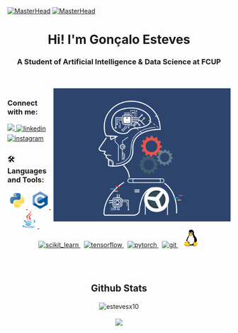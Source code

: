 [![MasterHead](./Assets/Brain-Banner-New.png)](https://github.com/EstevesX10)
[![MasterHead](./Assets/Brain-Banner.png)](https://github.com/EstevesX10)
<h1 align="center">Hi! I'm Gonçalo Esteves</h1>
<h3 align="center">A Student of Artificial Intelligence & Data Science at FCUP</h3>

<br/>
<br/>

<img align="right" alt="Artificial Intelligence" width="400" src="./Assets/AI.gif" />

<h3 align="left">Connect with me:</h3>

<div>
    <a href="https://github.com/EstevesX10" target="_blank">
        <img src="https://img.shields.io/badge/GitHub-100000?style=for-the-badge&logo=github&logoColor=white" target="_blank">
    </a>
    <a href="https://linkedin.com" target="_blank">
        <img src=https://img.shields.io/badge/linkedin-%231E77B5.svg?&style=for-the-badge&logo=linkedin&logoColor=white alt=linkedin style="margin-bottom: 5px;" />
    </a>
    <a href="https://instagram.com/iamrishavanand" target="_blank">
        <img src=https://img.shields.io/badge/instagram-%23000000.svg?&style=for-the-badge&logo=instagram&logoColor=white alt=instagram style="margin-bottom: 5px;" />
    </a>  
</div>

<p align="left">
</p>

<h3 align="left">🛠 Languages and Tools:</h3>

<p align="center">
    <a href="https://www.python.org" target="_blank" rel="noreferrer">
        <img src="https://raw.githubusercontent.com/devicons/devicon/master/icons/python/python-original.svg" alt="python" width="40" height="40"/> 
    </a>&nbsp;
    <a href="https://www.cprogramming.com/" target="_blank" rel="noreferrer">
        <img src="https://raw.githubusercontent.com/devicons/devicon/master/icons/c/c-original.svg" alt="c" width="40" height="40"/>
    </a>&nbsp;
    <a href="https://www.java.com" target="_blank" rel="noreferrer">
        <img src="https://raw.githubusercontent.com/devicons/devicon/master/icons/java/java-original.svg" alt="java" width="40" height="40"/>
    </a>&nbsp;
    <a href="https://scikit-learn.org/" target="_blank" rel="noreferrer">
        <img src="https://upload.wikimedia.org/wikipedia/commons/0/05/Scikit_learn_logo_small.svg" alt="scikit_learn" width="40" height="40"/>
    </a>&nbsp;
    <a href="https://www.tensorflow.org" target="_blank" rel="noreferrer">
        <img src="https://www.vectorlogo.zone/logos/tensorflow/tensorflow-icon.svg" alt="tensorflow" width="40" height="40"/>
    </a>&nbsp;
    <a href="https://pytorch.org/" target="_blank" rel="noreferrer">
        <img src="https://www.vectorlogo.zone/logos/pytorch/pytorch-icon.svg" alt="pytorch" width="40" height="40"/>
    </a>&nbsp;
    <a href="https://git-scm.com/" target="_blank" rel="noreferrer">
        <img src="https://www.vectorlogo.zone/logos/git-scm/git-scm-icon.svg" alt="git" width="40" height="40"/>
    </a>&nbsp;
    <a href="https://www.linux.org/" target="_blank" rel="noreferrer">
        <img src="https://raw.githubusercontent.com/devicons/devicon/master/icons/linux/linux-original.svg" alt="linux" width="40" height="40"/>
    </a> 
</p>

<br/>
<br/>

<h2 align="center">Github Stats</h2>
<div align="center">
    <img align="center" src="https://github-readme-stats.vercel.app/api/top-langs?username=estevesx10&show_icons=true&locale=en&layout=compact&theme=dark" alt="estevesx10" />
    <br/>
    <br/>
    <img align="center" src="http://github-profile-summary-cards.vercel.app/api/cards/profile-details?username=EstevesX10&theme=dark" height="180em" />
</div>